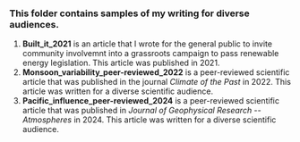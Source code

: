 ### This folder contains samples of my writing for diverse audiences. 

1) **Built_it_2021** is an article that I wrote for the general public to invite community involvemnt into a grassroots campaign to pass renewable energy legislation. This article was published in 2021. 
2) **Monsoon_variability_peer-reviewed_2022** is a peer-reviewed scientific article that was published in the journal *Climate of the Past* in 2022. This article was written for a diverse scientific audience.
3) **Pacific_influence_peer-reviewed_2024** is a peer-reviewed scientific article that was published in *Journal of Geophysical Research -- Atmospheres* in 2024. This article was written for a diverse scientific audience.
